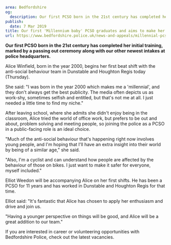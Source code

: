 ```yaml
area: Bedfordshire
og:
  description: Our first PCSO born in the 21st century has completed her initial training, marked by a passing out ceremony along with our other newest intakes at police headquarters.
publish:
  date: 7 Mar 2019
title: Our first 'Millennium baby' PCSO graduates and aims to make her mark
url: https://www.bedfordshire.police.uk/news-and-appeals/millennial-pcso-graduates-mar2019
```

**Our first PCSO born in the 21st century has completed her initial training, marked by a passing out ceremony along with our other newest intakes at police headquarters.**

Alice Winfield, born in the year 2000, begins her first beat shift with the anti-social behaviour team in Dunstable and Houghton Regis today (Thursday).

She said: "I was born in the year 2000 which makes me a 'millennial', and they don't always get the best publicity. The media often depicts us as work-shy, sometimes selfish and entitled, but that's not me at all. I just needed a little time to find my niche."

After leaving school, where she admits she didn't enjoy being in the classroom, Alice tried the world of office work, but prefers to be out and about, problem solving and meeting people, so joining the police as a PCSO in a public-facing role is an ideal choice.

"Much of the anti-social behaviour that's happening right now involves young people, and I'm hoping that I'll have an extra insight into their world by being of a similar age," she said.

"Also, I'm a cyclist and can understand how people are affected by the behaviour of those on bikes. I just want to make it safer for everyone, myself included."

Elliot Weedon will be accompanying Alice on her first shifts. He has been a PCSO for 11 years and has worked in Dunstable and Houghton Regis for that time.

Elliot said: "It's fantastic that Alice has chosen to apply her enthusiasm and drive and join us.

"Having a younger perspective on things will be good, and Alice will be a great addition to our team."

If you are interested in career or volunteering opportunities with Bedfordshire Police, check out the latest vacancies.
